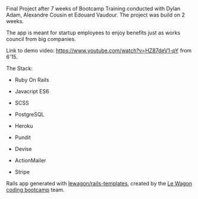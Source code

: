 Final Project after 7 weeks of Bootcamp Training conducted with Dylan Adam, Alexandre Cousin et Edouard Vaudour.
The project was build on 2 weeks.

The app is meant for startup employees to enjoy benefits just as works council from big companies.

Link to demo video: https://www.youtube.com/watch?v=HZ87deV1-pY from 6'15.

The Stack:
 - Ruby On Rails
 - Javacript ES6
 - SCSS
 
 - PostgreSQL
 - Heroku
 
 - Pundit
 - Devise
 - ActionMailer
 - Stripe

Rails app generated with [lewagon/rails-templates](https://github.com/lewagon/rails-templates), created by the [Le Wagon coding bootcamp](https://www.lewagon.com) team.
